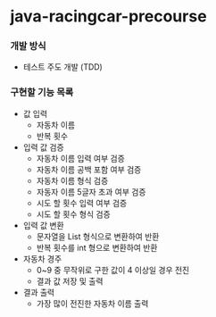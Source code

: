 # java-racingcar-precourse
### 개발 방식
- 테스트 주도 개발 (TDD)
### 구현할 기능 목록
- 값 입력
    - 자동차 이름
    - 반복 횟수
- 입력 값 검증
    - 자동차 이름 입력 여부 검증
    - 자동차 이름 공백 포함 여부 검증
    - 자동차 이름 형식 검증
    - 자동자 이름 5글자 초과 여부 검증
    - 시도 할 횟수 입력 여부 검증
    - 시도 할 횟수 형식 검증
- 입력 값 변환
  - 문자열을 List 형식으로 변환하여 반환
  - 반복 횟수를 int 형으로 변환하여 반환
- 자동차 경주
    - 0~9 중 무작위로 구한 값이 4 이상일 경우 전진
    - 결과 값 저장 및 출력
- 결과 출력
    - 가장 많이 전진한 자동차 이름 출력